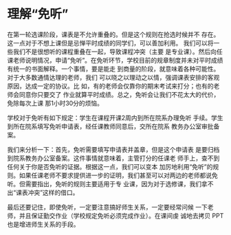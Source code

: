 # 理解“免听”

在第一轮选课阶段，课表是不允许重叠的。但是这个规则在抢选时候并不 存在。这一点对于不想上课但是忌惮平时成绩的同学们，可以善加利用。 我们可以将一些我们不是很想听的课程重叠在一起，导致课程冲突（主要 是专业课）。然后向任课老师说明情况，申请“免听”。在免听环节，学校目前的规章制度并未对平时成绩有统一的书面解释。一个事情，要是能走 到商量的阶段，就意味着各种可能性。对于大多数通情达理的老师，我们 可以晓之以理动之以情，强调课表安排的客观原因，达成一定的协议。比 如，有的老师会仅靠你的期末考试来打分；也有的老师会同意你只要交了 作业就算平时成绩。总之，免听会让我们不花太大的代价，免除每次上课 那1小时30分的烦恼。

学校对于免听有如下规定：学生在课程开课2周内到所在院系办理免听 手续。学生到所在院系填写免听申请表，经任课教师同意后，交所在院系 教务办公室审批备案。

我们来分析一下：首先，免听需要填写申请表并盖章，但是这个申请表 是要归档到院系教务办公室备案。这件事情就意味着，主管打分的任课老 师手上，查不到任何关于你是否免听的证据。根据这一点，我们可以变本 加厉地利用“免听”的规则。如果任课老师不要求提供进一步的证明，我们甚至可以对两边的老师都说免听。但需要指出，免听的规则主要适用于专 业课，因为对于选修课，我们拿不出“课表冲突”这样的借口。

最后还要记住，即使免听，一定要注意搞好师生关系，一定要经常问候 一下老师，并且保证勤交作业（学校规定免听必须完成作业）。在课间虔 诚地去拷贝 PPT 也是增进师生关系的手段。

